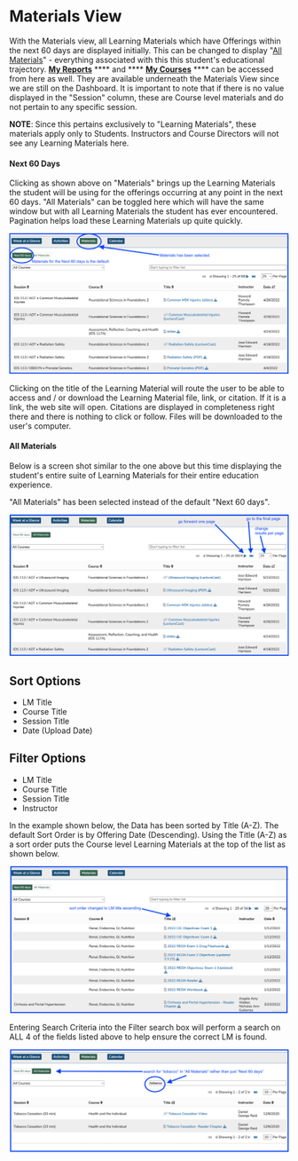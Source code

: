 # Materials View

With the Materials view, all Learning Materials which have Offerings within the next 60 days are displayed initially. This can be changed to display "[All Materials](https://iliosproject.gitbook.io/ilios-user-guide/dashboard/materials-view#all-materials)" - everything associated with this this student's educational trajectory. [**My Reports**](https://iliosproject.gitbook.io/ilios-user-guide/dashboard/my-reports) **** and **** [**My Courses**](https://iliosproject.gitbook.io/ilios-user-guide/dashboard/my-courses) **** can be accessed from here as well. They are available underneath the Materials View since we are still on the Dashboard. It is important to note that if there is no value displayed in the "Session" column, these are Course level materials and do not pertain to any specific session.

**NOTE**: Since this pertains exclusively to "Learning Materials", these materials apply only to Students. Instructors and Course Directors will not see any Learning Materials here.

#### Next 60 Days

Clicking as shown above on "Materials" brings up the Learning Materials the student will be using for the offerings occurring at any point in the next 60 days. "All Materials" can be toggled here which will have the same window but with all Learning Materials the student has ever encountered. Pagination helps load these Learning Materials up quite quickly.

![](<../images/materials_view_start.png>)

Clicking on the title of the Learning Material will route the user to be able to access and / or download the Learning Material file, link, or citation. If it is a link, the web site will open. Citations are displayed in completeness right there and there is nothing to click or follow. Files will be downloaded to the user's computer.

#### All Materials

Below is a screen shot similar to the one above but this time displaying the student's entire suite of Learning Materials for their entire education experience.

"All Materials" has been selected instead of the default "Next 60 days".

![](<../images/materials_view_all.png>)

## Sort Options

* LM Title
* Course Title
* Session Title
* Date (Upload Date)

## Filter Options

* LM Title
* Course Title
* Session Title
* Instructor

In the example shown below, the Data has been sorted by Title (A-Z). The default Sort Order is by Offering Date (Descending). Using the Title (A-Z) as a sort order puts the Course level Learning Materials at the top of the list as shown below.

![](<../images/materials_view_sort.png>)

Entering Search Criteria into the Filter search box will perform a search on ALL 4 of the fields listed above to help ensure the correct LM is found.

![All Materials option - search results shown](<../.gitbook/assets/Screen Shot 2022-03-23 at 3.31.19 PM.png>)

